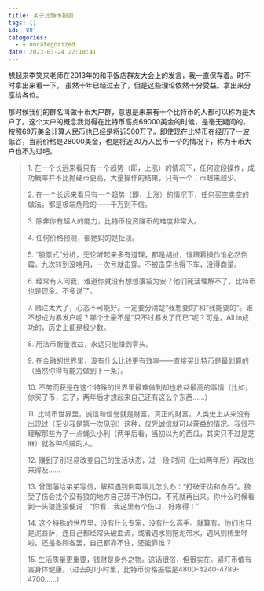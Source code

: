 ```yaml
---
title: 关于比特币投资
tags: []
id: '88'
categories:
  - - uncategorized
date: 2023-03-24 22:18:41
---
```


想起来李笑来老师在2013年的和平饭店群友大会上的发言，我一直保存着。时不时拿出来看一下， 虽然十年已经过去了，但是这些理论依然十分受益。拿出来分享给各位。

那时候我们的群名叫做十币大户群，意思是未来有十个比特币的人都可以称为是大户了。这个大户的概念我觉得在比特币高点69000美金的时候，是毫无疑问的。按照69万美金计算人民币也已经是将近500万了。即使现在比特币在经历了一波低谷，当前价格是28000美金，也是将近20万人民币一个的情况下，称为十币大户也不为过吧。

> 1\. 在一个长远来看只有一个趋势（即，上涨）的情况下，任何波段操作，成功概率并不比抛硬币更高，大量操作的结果，只有一个：币越来越少。
> 
> 2\. 在一个长远来看只有一个趋势（即，上涨）的情况下，任何买空卖空的做法，都是极端危险的——千万别不信。
> 
> 3\. 除非你有超人的能力，比特币投资赚币的难度非常大。
> 
> 4\. 任何价格预测，都她妈的是扯淡。
> 
> 5\. “股票式”分析，无论听起来多有道理，都是胡扯，谁跟着操作谁必然倒霉。九次转到没啥用，一次亏就击穿。不被击穿也得下车，没得商量。
> 
> 6\. 经常有人问我，难道你就没有想想落袋为安？他们死活理解不了，比特币也是现金。不多说了。
> 
> 7\. 赌注太大了，心态不可能好。一定要分清楚“我想要的”和“我能要的”。谁不想成为暴发户呢？哪个土豪不是“只不过暴发了而已”呢？可是，All in成功的，历史上都是极少数。
> 
> 8\. 用法币衡量收益，永远只能赚到零头。
> 
> 9\. 在金融的世界里，没有什么比钱更有效率——直接买比特币是最划算的（当然你得有能力做到下一条）。
> 
> 10\. 不劳而获是在这个特殊的世界里最难做到却也收益最高的事情（比如，你买了币，忘了，两年后才想起来自己还有这么个东西……）
> 
> 11\. 比特币世界里，诚信和信誉就是财富，真正的财富。人类史上从来没有出现过（至少我是第一次见到）这种，仅凭诚信就可以获益的情况。我很不理解那些为了一点蝇头小利（两年后看，当初以为的西瓜，其实只不过是芝麻）就各种鸡贼的人。
> 
> 12\. 赚到了别轻易改变自己的生活状态，过一段 时间（比如两年后）再改也来得及……
> 
> 13\. 曾国藩给弟弟写信，解释遇到倒霉事儿怎么办：“打破牙齿和血吞”。狼受了伤会找个没有狼的地方自己舔干净伤口，不死就再出来。你什么时候看到一头狼逢狼便说：“你看，我这里有个伤口，好疼得！”
> 
> 14\. 这个特殊的世界里，没有什么专家，没有什么高手。就算有，他们也只是泥菩萨，连自己都经常头破血流，或者遇水则拖泥带水，遇风则稀里哗啦。还是各顾各罢，自己都靠不住，还能靠谁？
> 
> 15\. 生活质量更重要，钱财是身外之物。这话很俗，但很实在。紧盯币值有害身体健康。（过去的1小时里，比特币价格振幅是4800-4240-4789-4700……）
